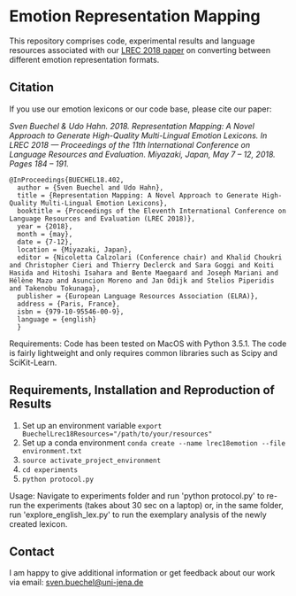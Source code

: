 # Emotion Representation Mapping
This repository comprises code, experimental results and language resources associated with our [LREC 2018 paper](www.lrec-conf.org/proceedings/lrec2018/summaries/402.html) on converting between different emotion representation formats.

## Citation
If you use our emotion lexicons or our code base, please cite our paper:

*Sven Buechel & Udo Hahn. 2018. Representation Mapping: A Novel Approach to Generate High-Quality Multi-Lingual Emotion Lexicons. In LREC 2018 — Proceedings of the 11th International Conference on Language Resources and Evaluation. Miyazaki, Japan, May 7 – 12, 2018. Pages 184 – 191.*

```
@InProceedings{BUECHEL18.402,
  author = {Sven Buechel and Udo Hahn},
  title = {Representation Mapping: A Novel Approach to Generate High-Quality Multi-Lingual Emotion Lexicons},
  booktitle = {Proceedings of the Eleventh International Conference on Language Resources and Evaluation (LREC 2018)},
  year = {2018},
  month = {may},
  date = {7-12},
  location = {Miyazaki, Japan},
  editor = {Nicoletta Calzolari (Conference chair) and Khalid Choukri and Christopher Cieri and Thierry Declerck and Sara Goggi and Koiti Hasida and Hitoshi Isahara and Bente Maegaard and Joseph Mariani and Hélène Mazo and Asuncion Moreno and Jan Odijk and Stelios Piperidis and Takenobu Tokunaga},
  publisher = {European Language Resources Association (ELRA)},
  address = {Paris, France},
  isbn = {979-10-95546-00-9},
  language = {english}
  }
  ```

Requirements: Code has been tested on MacOS with Python 3.5.1. The code is fairly lightweight and only requires common libraries such as Scipy and SciKit-Learn.

## Requirements, Installation and Reproduction of Results
1. Set up an environment variable `export BuechelLrec18Resources="/path/to/your/resources"`
2. Set up a conda environment `conda create --name lrec18emotion --file environment.txt`
3. `source activate_project_environment`
4. `cd experiments`
5. `python protocol.py`

Usage: Navigate to experiments folder and run 'python protocol.py' to re-run the experiments (takes about 30 sec on a laptop) or, in the same folder, run 'explore_english_lex.py' to run the exemplary analysis of the newly created lexicon.

## Contact
I am happy to give additional information or get feedback about our work via email: sven.buechel@uni-jena.de
